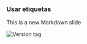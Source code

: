 ###  Usar etiquetas

This is a new Markdown slide

![Version tag](https://igor.io/img/git-branching/version.png)